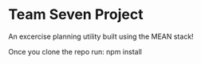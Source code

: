 Team Seven Project
====================

An excercise planning utility built using the MEAN stack!

Once you clone the repo run: npm install